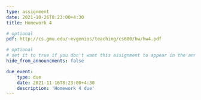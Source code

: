 ```yaml
---
type: assignment
date: 2021-10-26T8:23:00+4:30
title: Homework 4

# optional 
pdf: http://cs.gmu.edu/~evgenios/teaching/cs600/hw/hw4.pdf

# optional
# set it to true if you don't want this assignment to appear in the announcements section
hide_from_announcments: false

due_event: 
    type: due
    date: 2021-11-16T8:23:00+4:30
    description: 'Homework 4 due'
---
```

